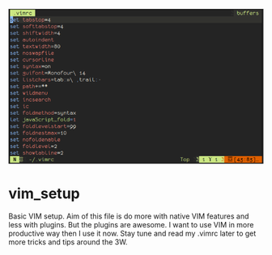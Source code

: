 ![vim config file](./src/config.png)

# vim_setup
Basic VIM setup.
Aim of this file is do more with native VIM features and less with plugins. But the plugins are awesome.
I want to use VIM in more productive way then I use it now.
Stay tune and read my .vimrc later to get more tricks and tips around the 3W.
